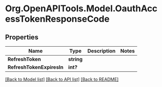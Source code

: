 # Org.OpenAPITools.Model.OauthAccessTokenResponseCode

## Properties

Name | Type | Description | Notes
------------ | ------------- | ------------- | -------------
**RefreshToken** | **string** |  | 
**RefreshTokenExpiresIn** | **int?** |  | 

[[Back to Model list]](../README.md#documentation-for-models) [[Back to API list]](../README.md#documentation-for-api-endpoints) [[Back to README]](../README.md)

